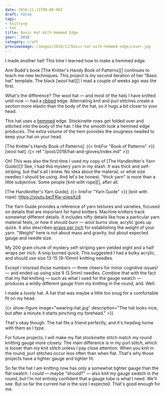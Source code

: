 ```yaml
---
date: 2018-11-11T00:00:00Z
draft: false
tags:
- knitting
- hat
title: Basic Hat With Hemmed Edge
year: '2018'
category: craft
previewimage: /images/2018/11/basic-hat-with-hemmed-edge/cover.jpg
---
```


I made another hat! This time I learned how to make a hemmed edge.
<!-- TEASER_END -->

Ann Budd's book [The Knitter's Handy Book of Patterns][] continues to teach me new techniques. This project is
my second iteration of her "Basic hat" template. The black [wool hat][] I mad a couple of weeks ago was the
first.

What's the difference? The wool hat — and most of the hats I have knitted until now — had a [ribbed][]
edge. Alternating knit and purl stitches create a section more elastic than the body of the hat, so it hugs a
bit closer to your head.

This hat uses a [hemmed][] edge. Stockinette rows get folded over and stitched into the body of the hat. I
like the smooth look a hemmed edge produces. The extra volume of the hem provides the snugness needed to keep
your hat on your head.

[The Knitter's Handy Book of Patterns]: {{< linkFor "Book of Patterns" >}}
[wool hat]: {{< ref "/post/2018/hat-and-gloves/index.md" >}}

[ribbed]: https://www.dummies.com/crafts/knitting/knitting-stitches/how-to-rib-stitch/
[hemmed]: http://www.vogueknitting.com/pattern_help/how-to/beyond_the_basics/hems

Oh! This was also the first time I used my copy of [The Handknitter's Yarn Guide][]! See, I had this
mystery yarn in my stash. It was thick and self-striping, but that's all I knew. No idea about the material,
or what size needles I should be using. And let's be honest, "thick yarn" is more than a little subjective. Some
people [knit with rope][], after all.

[The Handknitter's Yarn Guide]: {{< linkFor "Yarn Guide" >}}
[knit with rope]: https://youtu.be/FKw-pjwaXz8

The Yarn Guide provides a reference of yarn textures and varieties, focused on details that are important for
hand knitters. Machine knitters track somewhat different details. It includes nifty details like how a
particular yarn material feels, or how it should burn — wool burns slow, acrylic goes up quick. It also
describes [wraps per inch][] for establishing the weight of your yarn. "Weight" here is not about mass and
gravity, but about expected gauge and needle size.

My 200 gram chunk of mystery self-striping yarn yielded eight and a half wraps per inch. A snip burned
*quick*. This suggested I had a bulky acrylic, and should use size 13-15 (9-10mm) knitting needles.

Except I misread those numbers — three cheers for minor cognitive issues! — and ended up using size 9 (5.5mm)
needles. Combine that with the fact that my flat knitting — such as what I used for the gauge swatch —
produces a wildly different gauge from my knitting in the round, and. Well.

I made a *lovely* hat. A hat that was maybe a little too snug for a comfortable fit on my head.

[wraps per inch]: https://www.craftyarncouncil.com/standards/how-measure-wraps-inch-wpi

{{< show-figure
    image="wearing-hat.jpg"
    description="The hat looks nice, but after a minute it starts pinching my forehead." >}}

That's okay though. The hat fits a friend perfectly, and it's heading home with them as I type.

For future projects, I will make my flat stockinette stitch match my round knitting gauge more closely. The
main difference is in my purl stitch, which is looser than my knit stitch unless I pay close attention. When
you knit in the round, purl stitches occur less often than when flat. That's why those projects have a tighter
gauge and tighter fit.

So far the hat I am knitting now has only a somewhat tighter gauge than the flat swatch. I *could* — maybe
"should?" — also knit my gauge swatch in the round, but I'm not entirely confident that a gauge tube is what I
need. We'll see. But so far the current hat is the size I expected. That's good enough for me.

